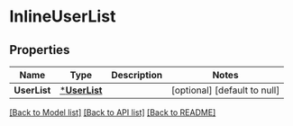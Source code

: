 # InlineUserList

## Properties
Name | Type | Description | Notes
------------ | ------------- | ------------- | -------------
**UserList** | [***UserList**](UserList.md) |  | [optional] [default to null]

[[Back to Model list]](../README.md#documentation-for-models) [[Back to API list]](../README.md#documentation-for-api-endpoints) [[Back to README]](../README.md)


